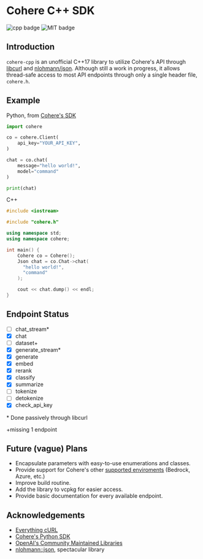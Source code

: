 # Cohere C++ SDK
![cpp badge](https://img.shields.io/badge/version-C++17-blue)
![MIT badge](https://img.shields.io/github/license/abeldiress/cohere-cpp)

## Introduction

`cohere-cpp` is an unofficial C++17 library to utilize Cohere's API through [libcurl](https://curl.se/libcurl/) and [nlohmann/json](https://github.com/nlohmann/json). Although still a work in progress, it allows thread-safe access to most API endpoints through only a single header file, `cohere.h`.

## Example

Python, from [Cohere's SDK](https://github.com/cohere-ai/cohere-python?tab=readme-ov-file#usage)
```py
import cohere

co = cohere.Client(
    api_key="YOUR_API_KEY",
)

chat = co.chat(
    message="hello world!",
    model="command"
)

print(chat)
```

C++
```cpp
#include <iostream>

#include "cohere.h"

using namespace std;
using namespace cohere;

int main() {
    Cohere co = Cohere();
    Json chat = co.Chat->chat(
      "hello world!", 
      "command"
    );

    cout << chat.dump() << endl;
}
```

## Endpoint Status

- [ ] chat_stream*
- [x] chat
- [ ] dataset+
- [x] generate_stream*
- [x] generate
- [x] embed
- [x] rerank
- [x] classify
- [x] summarize
- [ ] tokenize
- [ ] detokenize
- [x] check_api_key

\* Done passively through libcurl

\+missing 1 endpoint

## Future (vague) Plans
 - Encapsulate parameters with easy-to-use enumerations and classes.
 - Provide support for Cohere's other [supported enviroments](https://docs.cohere.com/docs/cohere-works-everywhere#supported-environments) (Bedrock, Azure, etc.)
 - Improve build routine.
 - Add the library to vcpkg for easier access.
 - Provide basic documentation for every available endpoint.

## Acknowledgements
 - [Everything cURL](https://everything.curl.dev/)
 - [Cohere's Python SDK](https://github.com/cohere-ai/cohere-python)
 - [OpenAI's Community Maintained Libraries](https://platform.openai.com/docs/libraries/community-libraries)
 - [nlohmann::json](https://github.com/nlohmann/json), spectacular library
